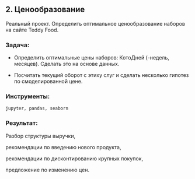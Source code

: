 ﻿## 2. Ценообразование
Реальный проект. Определить оптимальное ценообразование наборов на сайте Teddy Food.



### Задача:

- Определить оптимальные цены наборов: КотоДней (-недель, месяцев). Сделать это на основе данных. 

- Посчитать текущий оборот с этиху слуг и сделать несколько гипотез по смоделированной цене.

### Инструменты:

`jupyter, pandas, seaborn`


### Результат:

Разбор структуры выручки,

рекомендации по введению нового продукта,

рекомендации по дисконтированию крупных покупок,

предложение по изменению цен.
